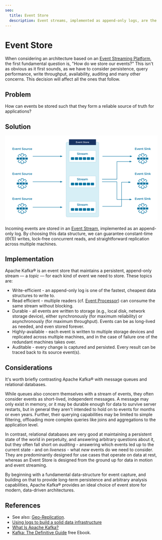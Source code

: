 ```yaml
---
seo:
  title: Event Store
  description: Event streams, implemented as append-only logs, are the structure of choice for event storage and event-driven architectures.
---
```


# Event Store

When considering an architecture based on an [Event Streaming Platform](../event-stream/event-streaming-platform.md), the first
fundamental question is, "How do we store our events?" This isn't as
obvious as it first sounds, as we have to consider persistence, query
performance, write throughput, availability, auditing and many other
concerns. This decision will affect all the ones that follow.

## Problem

How can events be stored such that they form a reliable source of
truth for applications?

## Solution
![event store](../img/event-store.svg)

Incoming events are stored in an [Event Stream](../event-stream/event-stream.md),
implemented as an append-only log. By choosing this data structure, we
can guarantee constant-time (Θ(1)) writes, lock-free concurrent reads,
and straightforward replication across multiple machines.

## Implementation

Apache Kafka® is an event store that maintains a persistent,
append-only stream — a _topic_ — for each kind of event we need to
store. These topics are:

* Write-efficient - an append-only log is one of the fastest, cheapest
  data structures to write to.
* Read efficient - multiple readers (cf. [Event Processor](../event-processing/event-processor.md)) can consume the same stream without
  blocking.
* Durable - all events are written to storage (e.g., local disk, network storage device), either synchronously (for
  maximum reliability) or asynchronously (for maximum
  throughput). Events can be as long-lived as needed, and even stored
  forever.
* Highly-available - each event is written to multiple storage devices and replicated across multiple machines, and in
  the case of failure one of the redundant machines takes over.
* Auditable - every change is captured and persisted. Every result can
  be traced back to its source event(s).

## Considerations

It's worth briefly contrasting Apache Kafka® with message queues and
relational databases.

While queues also concern themselves with a stream of events, they
often consider events as short-lived, independent messages. A
message may only exist in memory, or it may be durable enough for data
to survive server restarts, but in general they aren't intended to
hold on to events for months or even years. Further, their querying
capabilities may be limited to simple filtering, offloading more
complex queries like joins and aggregations to the application level.

In contrast, relational databases are very good at maintaining a
persistent state of the world in perpetuity, and answering arbitrary
questions about it, but they often fall short on _auditing_ -
answering which events led up to the current state - and on
_liveness_ - what _new_ events do we need to consider.  They are
predominantly designed for use cases that operate on data at rest,
whereas an Event Store is designed from the ground up for data in
motion and event streaming.

By beginning with a fundamental data-structure for event capture, and
building on that to provide long-term persistence and arbitrary
analysis capabilities, Apache Kafka® provides an ideal choice of event
store for modern, data-driven architectures.

## References

* See also: [Geo-Replication](../compositional-patterns/geo-replication.md).
* [Using logs to build a solid data infrastructure](https://www.confluent.io/blog/using-logs-to-build-a-solid-data-infrastructure-or-why-dual-writes-are-a-bad-idea/)
* [What Is Apache Kafka?](https://www.confluent.io/what-is-apache-kafka/)
* [Kafka: The Definitive Guide](https://www.confluent.io/resources/kafka-the-definitive-guide/) free Ebook.
